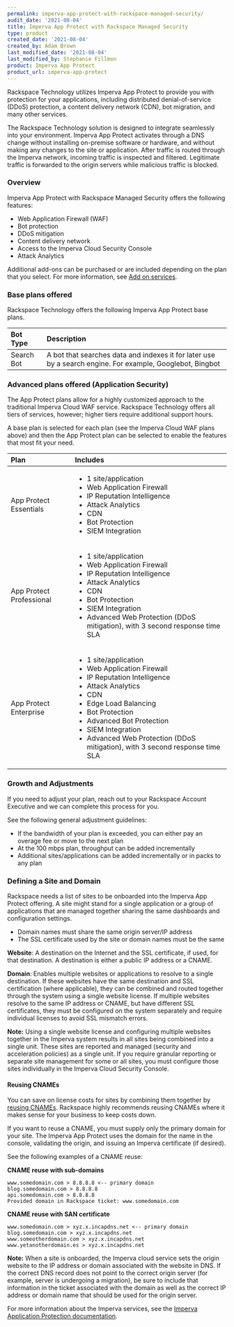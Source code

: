 ```yaml
---
permalink: imperva-app-protect-with-rackspace-managed-security/
audit_date: '2021-08-04'
title: Imperva App Protect with Rackspace Managed Security
type: product
created_date: '2021-08-04'
created_by: Adam Brown
last_modified_date: '2021-08-04'
last_modified_by: Stephanie Fillmon
product: Imperva App Protect
product_url: imperva-app-protect
---
```


Rackspace Technology utilizes Imperva App Protect to provide you with
protection for your applications, including distributed denial-of-service
(DDoS) protection, a content delivery network (CDN), bot migration, and many
other services.

The Rackspace Technology solution is designed to integrate seamlessly into
your environment. Imperva App Protect activates through a DNS change without
installing on-premise software or hardware, and without making any changes
to the site or application. After traffic is routed through the Imperva
network, incoming traffic is inspected and filtered. Legitimate traffic is
forwarded to the origin servers while malicious traffic is blocked.

### Overview

Imperva App Protect with Rackspace Managed Security offers the following
features:

- Web Application Firewall (WAF)
- Bot protection
- DDoS mitigation
- Content delivery network
- Access to the Imperva Cloud Security Console
- Attack Analytics

Additional add-ons can be purchased or are included depending on the plan that
you select. For more information, see [Add on services](placeholder-link).

### Base plans offered

Rackspace Technology offers the following Imperva App Protect base plans.

| **Bot Type**  | **Description** |
| :-- | :-- |
| Search Bot  | A bot that searches data and indexes it for later use by a search engine. For example, Googlebot, Bingbot |

### Advanced plans offered (Application Security)

The App Protect plans allow for a highly customized approach to the
traditional Imperva Cloud WAF service. Rackspace Technology offers all tiers
of services, however; higher tiers require additional support hours.

A base plan is selected for each plan (see the Imperva Cloud WAF plans above)
and then the App Protect plan can be selected to enable the features that most
fit your need.

| **Plan**  | **Includes** |
| :-- | :-- |
| App Protect Essentials  | <ul><li>1 site/application</li><li>Web Application Firewall</li><li>IP Reputation Intelligence</li><li>Attack Analytics</li><li>CDN</li><li>Bot Protection</li><li>SIEM Integration</li></ul> |
| App Protect Professional  | <ul><li>1 site/application</li><li>Web Application Firewall</li><li>IP Reputation Intelligence</li><li>Attack Analytics</li><li>CDN</li><li>Bot Protection</li><li>SIEM Integration</li><li>Advanced Web Protection (DDoS mitigation), with 3 second response time SLA</li></ul> |
| App Protect Enterprise  | <ul><li>1 site/application</li><li>Web Application Firewall</li><li>IP Reputation Intelligence</li><li>Attack Analytics</li><li>CDN</li><li>Edge Load Balancing</li><li>Bot Protection</li><li>Advanced Bot Protection </li><li>SIEM Integration</li><li>Advanced Web Protection (DDoS mitigation), with 3 second response time SLA</li></ul> |

### Growth and Adjustments

If you need to adjust your plan, reach out to your Rackspace Account
Executive and we can complete this process for you.

See the following general adjustment guidelines:

- If the bandwidth of your plan is exceeded, you can either pay an overage fee
  or move to the next plan
- At the 100 mbps plan, throughput can be added incrementally
- Additional sites/applications can be added incrementally or in packs to
  any plan

### Defining a Site and Domain

Rackspace needs a list of sites to be onboarded into the Imperva App Protect
offering. A site might stand for a single application or a group of
applications that are managed together sharing the same dashboards and
configuration settings.

- Domain names must share the same origin server/IP address
- The SSL certificate used by the site or domain names must be the same

**Website**: A destination on the Internet and the SSL certificate, if
used, for that destination. A destination is either a public IP address or
a CNAME.

**Domain**: Enables multiple websites or applications to resolve to a single
destination. If these websites have the same destination and SSL
certification (where applicable), they can be combined and routed together
through the system using a single website license. If multiple websites
resolve to the same IP address or CNAME, but have different SSL
certificates, they must be configured on the system separately and require
individual licenses to avoid SSL mismatch errors.

**Note:** Using a single website license and configuring multiple websites
together in the Imperva system results in all sites being combined into a
single unit. These sites are reported and managed (security and acceleration
policies) as a single unit. If you require granular reporting or separate
site management for some or all sites, you must configure those sites
individually in the Imperva Cloud Security Console.

#### Reusing CNAMEs

You can save on license costs for sites by combining them together by
[reusing CNAMEs](https://docs.imperva.com/bundle/cloud-application-security/page/more/cname-reuse.htm).
Rackspace highly recommends reusing CNAMEs where it makes sense for your
business to keep costs down.

If you want to reuse a CNAME, you must supply only the primary domain for
your site. The Imperva App Protect uses the domain for the name in the
console, validating the origin, and issuing an Imperva certificate (if desired).

See the following examples of a CNAME reuse:

**CNAME reuse with sub-domains**

    www.somedomain.com > 8.8.8.8 <-- primary domain
    blog.somedomain.com > 8.8.8.8
    api.somedomain.com > 8.8.8.8
    Provided domain in Rackspace ticket: www.somedomain.com

**CNAME reuse with SAN certificate**

    www.somedomain.com > xyz.x.incapdns.net <-- primary domain
    blog.somedomain.com > xyz.x.incapdns.net
    www.someotherdomain.com > xyz.x.incapdns.net
    www.yetanotherdomain.es > xyz.x.incapdns.net

**Note:** When a site is onboarded, the Imperva cloud service sets the origin
website to the IP address or domain associated with the website in DNS. If the
correct DNS record does not point to the correct origin server (for example,
server is undergoing a migration), be sure to include that information in
the ticket associated with the domain as well as the correct IP address or
domain name that should be used for the origin server.

For more information about the Imperva services, see the
[Imperva Application Protection documentation](https://docs.imperva.com/category/AppSec).
